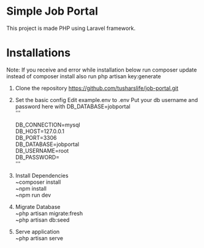 # Simple Job Portal
This project is made PHP using Laravel framework.

# Installations

Note: If you receive and error while installation below
run composer update instead of composer install also run php artisan key:generate

1. Clone the repository
https://github.com/tusharslife/job-portal.git

2. Set the basic config
Edit example.env to .env
Put your db username and password here with DB_DATABASE=jobportal <br />
'''

    DB_CONNECTION=mysql <br />
    DB_HOST=127.0.0.1 <br />
    DB_PORT=3306 <br />
    DB_DATABASE=jobportal <br />
    DB_USERNAME=root <br />
    DB_PASSWORD= <br />
    '''

3. Install Dependencies <br />
~composer install <br />
~npm install <br />
~npm run dev <br />

4. Migrate Database <br />
~php artisan migrate:fresh <br />
~php artisan db:seed <br />

5. Serve application <br />
~php artisan serve <br />
